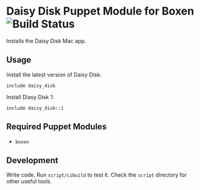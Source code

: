 # Daisy Disk Puppet Module for Boxen ![Build Status](https://travis-ci.org/geetarista/puppet-daisy_disk.png)

Installs the Daisy Disk Mac app.

## Usage

Install the latest version of Daisy Disk:

```puppet
include daisy_disk
```

Install Diasy Disk 1:

```puppet
include daisy_disk::1
```

## Required Puppet Modules

* `boxen`

## Development

Write code. Run `script/cibuild` to test it. Check the `script`
directory for other useful tools.
